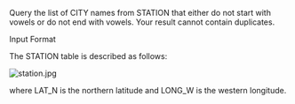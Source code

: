 Query the list of CITY names from STATION that either do not start with vowels or do not end with vowels. Your result cannot contain duplicates.

Input Format

The STATION table is described as follows:

<img src="https://s3.amazonaws.com/hr-challenge-images/9336/1449345840-5f0a551030-Station.jpg" alt="station.jpg"/>

where LAT_N is the northern latitude and LONG_W is the western longitude.

